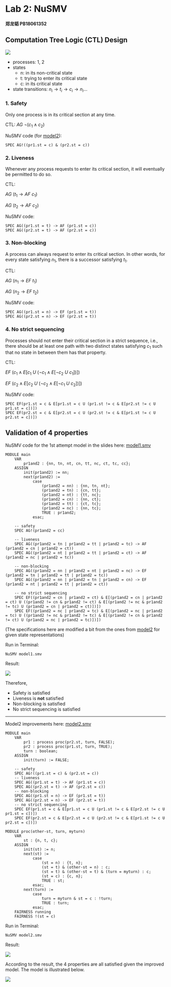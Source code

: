 # Lab 2: NuSMV

**郑龙韬 PB18061352**

## Computation Tree Logic (CTL) Design

![](figs/firstmodel.png)

- processes: 1, 2
- states
  - n: in its non-critical state
  - t: trying to enter its critical state
  - c: in its critical state
- state transitions: $n_i \rightarrow t_i \rightarrow c_i \rightarrow n_i \dots$


### 1. Safety

Only one process is in its critical section at any time.

CTL: $AG\ \neg(c_1\wedge c_2)$

NuSMV code (for [model2](model.smv)):

```
SPEC AG!((pr1.st = c) & (pr2.st = c))
```

### 2. Liveness

Whenever any process requests to enter its critical section, it will eventually be permitted to do so.

CTL: 

$AG\ (t_1\rightarrow AF\ c_1)$

$AG\ (t_2\rightarrow AF\ c_2)$

NuSMV code:

```
SPEC AG((pr1.st = t) -> AF (pr1.st = c))
SPEC AG((pr2.st = t) -> AF (pr2.st = c))
```

### 3. Non-blocking

A process can always request to enter its critical section. In other words, for every state satisfying $n_1$, there is a successor satisfying $t_1$.

CTL: 

$AG\ (n_1 \rightarrow EF\ t_1)$

$AG\ (n_2 \rightarrow EF\ t_2)$

NuSMV code:

```
SPEC AG((pr1.st = n) -> EF (pr1.st = t))
SPEC AG((pr2.st = n) -> EF (pr2.st = t))
```

### 4. No strict sequencing

Processes should not enter their critical section in a strict sequence, i.e., there should be at least one path with two distinct states satisfying $c_1$ such that no state in between them has that property. 

CTL: 

$EF\ (c_1 \wedge E[c_1\ U\ (\neg c_1 \wedge E [\neg c_2\ U\ c_1])])$

$EF\ (c_2 \wedge E[c_2\ U\ (\neg c_2 \wedge E [\neg c_1\ U\ c_2])])$

NuSMV code:

```
SPEC EF(pr1.st = c & E[pr1.st = c U (pr1.st != c & E[pr2.st != c U pr1.st = c])])
SPEC EF(pr2.st = c & E[pr2.st = c U (pr2.st != c & E[pr1.st != c U pr2.st = c])])
```

## Validation of 4 properties

NuSMV code for the 1st attempt model in the slides here: [model1.smv](model1.smv)

```
MODULE main
    VAR
        pr1and2 : {nn, tn, nt, cn, tt, nc, ct, tc, cc};
    ASSIGN
        init(pr1and2) := nn;
        next(pr1and2) := 
            case
                (pr1and2 = nn) : {nn, tn, nt};
                (pr1and2 = tn) : {cn, tt};
                (pr1and2 = nt) : {tt, nc};
                (pr1and2 = cn) : {nn, ct};
                (pr1and2 = tt) : {ct, tc};
                (pr1and2 = nc) : {nn, tc};
                TRUE : pr1and2;
            esac;

    -- safety
    SPEC AG!(pr1and2 = cc)

    -- liveness
    SPEC AG((pr1and2 = tn | pr1and2 = tt | pr1and2 = tc) -> AF (pr1and2 = cn | pr1and2 = ct))
    SPEC AG((pr1and2 = nt | pr1and2 = tt | pr1and2 = ct) -> AF (pr1and2 = nc | pr1and2 = tc))

    -- non-blocking
    SPEC AG((pr1and2 = nn | pr1and2 = nt | pr1and2 = nc) -> EF (pr1and2 = tn | pr1and2 = tt | pr1and2 = tc))
    SPEC AG((pr1and2 = nn | pr1and2 = tn | pr1and2 = cn) -> EF (pr1and2 = nt | pr1and2 = tt | pr1and2 = ct))
    
    -- no strict sequencing
    SPEC EF((pr1and2 = cn | pr1and2 = ct) & E[(pr1and2 = cn | pr1and2 = ct) U ((pr1and2 != cn & pr1and2 != ct) & E[(pr1and2 != nc & pr1and2 != tc) U (pr1and2 = cn | pr1and2 = ct)])])
    SPEC EF((pr1and2 = nc | pr1and2 = tc) & E[(pr1and2 = nc | pr1and2 = tc) U ((pr1and2 != nc & pr1and2 != tc) & E[(pr1and2 != cn & pr1and2 != ct) U (pr1and2 = nc | pr1and2 = tc)])])
```

(The specifications here are modified a bit from the ones from [model2](model.smv) for given state representations)

Run in Terminal:
```
NuSMV model1.smv
```

Result:

![](figs/model1result.png)

Therefore,

- Safety is satisfied
- Liveness is **not** satisfied
- Non-blocking is satisfied
- No strict sequencing is satisfied

---

Model2 improvements here: [model2.smv](model2.smv)

```
MODULE main
    VAR
        pr1 : process proc(pr2.st, turn, FALSE);
        pr2 : process proc(pr1.st, turn, TRUE);
        turn : boolean;
    ASSIGN
        init(turn) := FALSE;

    -- safety
    SPEC AG!((pr1.st = c) & (pr2.st = c))
    -- liveness
    SPEC AG((pr1.st = t) -> AF (pr1.st = c))
    SPEC AG((pr2.st = t) -> AF (pr2.st = c))
    -- non-blocking
    SPEC AG((pr1.st = n) -> EF (pr1.st = t))
    SPEC AG((pr2.st = n) -> EF (pr2.st = t))
    -- no strict sequencing
    SPEC EF(pr1.st = c & E[pr1.st = c U (pr1.st != c & E[pr2.st != c U pr1.st = c])])
    SPEC EF(pr2.st = c & E[pr2.st = c U (pr2.st != c & E[pr1.st != c U pr2.st = c])])

MODULE proc(other-st, turn, myturn)
    VAR
        st : {n, t, c};
    ASSIGN
        init(st) := n;
        next(st) := 
            case
                (st = n) : {t, n};
                (st = t) & (other-st = n) : c;
                (st = t) & (other-st = t) & (turn = myturn) : c;
                (st = c) : {c, n};
                TRUE : st;
            esac;
        next(turn) := 
            case
                turn = myturn & st = c : !turn;
                TRUE : turn;
            esac;
    FAIRNESS running
    FAIRNESS !(st = c)
```

Run in Terminal:
```
NuSMV model2.smv
```

Result:

![](figs/model2result.png)

According to the result, the 4 properties are all satisfied given the improved model. The model is illustrated below.

![](figs/thirdmodel.png)